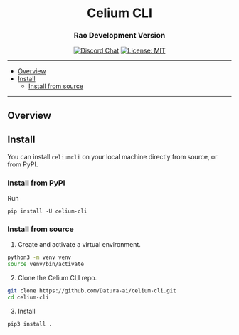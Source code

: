 <div align="center">

# Celium CLI 
### Rao Development Version
[![Discord Chat](https://img.shields.io/discord/308323056592486420.svg)](https://discord.com/channels/799672011265015819/1291754566957928469)
[![License: MIT](https://img.shields.io/badge/License-MIT-yellow.svg)](https://opensource.org/licenses/MIT) 

---

</div>

- [Overview](#overview)
- [Install](#install)
  - [Install from source](#install-from-source)

---

## Overview

## Install

You can install `celiumcli` on your local machine directly from source, or from PyPI. 

### Install from PyPI

Run 
```
pip install -U celium-cli
```

### Install from source

1. Create and activate a virtual environment. 

```bash
python3 -m venv venv
source venv/bin/activate
```

2. Clone the Celium CLI repo. 

```bash
git clone https://github.com/Datura-ai/celium-cli.git
cd celium-cli
```

3. Install

```bash
pip3 install .
```